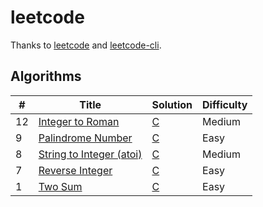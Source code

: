 # leetcode
Thanks to [leetcode](https://leetcode.com) and [leetcode-cli](https://github.com/skygragon/leetcode-cli).

## Algorithms

| # | Title | Solution | Difficulty |
|---| ----- | -------- | ---------- |
|12|[Integer to Roman](https://leetcode.com/problems/integer-to-roman/description/)|[C](./algorithms/c/012.integer-to-roman.c)|Medium|
|9|[Palindrome Number](https://leetcode.com/problems/palindrome-number/description/)|[C](./algorithms/c/009.palindrome-number.c)|Easy|
|8|[String to Integer (atoi)](https://leetcode.com/problems/string-to-integer-atoi/description/)|[C](./algorithms/c/008.string-to-integer-atoi.c)|Medium|
|7|[Reverse Integer](https://leetcode.com/problems/reverse-integer/description/)|[C](./algorithms/c/007.reverse-integer.c)|Easy|
|1|[Two Sum](https://leetcode.com/problems/two-sum/description/)|[C](./algorithms/c/001.two-sum.c)|Easy|